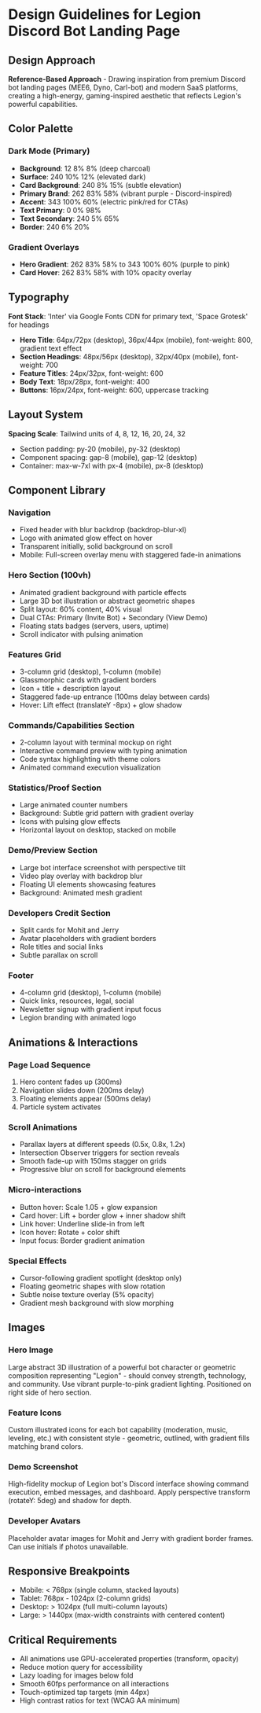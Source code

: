 # Design Guidelines for Legion Discord Bot Landing Page

## Design Approach
**Reference-Based Approach** - Drawing inspiration from premium Discord bot landing pages (MEE6, Dyno, Carl-bot) and modern SaaS platforms, creating a high-energy, gaming-inspired aesthetic that reflects Legion's powerful capabilities.

## Color Palette

### Dark Mode (Primary)
- **Background**: 12 8% 8% (deep charcoal)
- **Surface**: 240 10% 12% (elevated dark)
- **Card Background**: 240 8% 15% (subtle elevation)
- **Primary Brand**: 262 83% 58% (vibrant purple - Discord-inspired)
- **Accent**: 343 100% 60% (electric pink/red for CTAs)
- **Text Primary**: 0 0% 98%
- **Text Secondary**: 240 5% 65%
- **Border**: 240 6% 20%

### Gradient Overlays
- **Hero Gradient**: 262 83% 58% to 343 100% 60% (purple to pink)
- **Card Hover**: 262 83% 58% with 10% opacity overlay

## Typography

**Font Stack**: 'Inter' via Google Fonts CDN for primary text, 'Space Grotesk' for headings

- **Hero Title**: 64px/72px (desktop), 36px/44px (mobile), font-weight: 800, gradient text effect
- **Section Headings**: 48px/56px (desktop), 32px/40px (mobile), font-weight: 700
- **Feature Titles**: 24px/32px, font-weight: 600
- **Body Text**: 18px/28px, font-weight: 400
- **Buttons**: 16px/24px, font-weight: 600, uppercase tracking

## Layout System

**Spacing Scale**: Tailwind units of 4, 8, 12, 16, 20, 24, 32
- Section padding: py-20 (mobile), py-32 (desktop)
- Component spacing: gap-8 (mobile), gap-12 (desktop)
- Container: max-w-7xl with px-4 (mobile), px-8 (desktop)

## Component Library

### Navigation
- Fixed header with blur backdrop (backdrop-blur-xl)
- Logo with animated glow effect on hover
- Transparent initially, solid background on scroll
- Mobile: Full-screen overlay menu with staggered fade-in animations

### Hero Section (100vh)
- Animated gradient background with particle effects
- Large 3D bot illustration or abstract geometric shapes
- Split layout: 60% content, 40% visual
- Dual CTAs: Primary (Invite Bot) + Secondary (View Demo)
- Floating stats badges (servers, users, uptime)
- Scroll indicator with pulsing animation

### Features Grid
- 3-column grid (desktop), 1-column (mobile)
- Glassmorphic cards with gradient borders
- Icon + title + description layout
- Staggered fade-up entrance (100ms delay between cards)
- Hover: Lift effect (translateY -8px) + glow shadow

### Commands/Capabilities Section
- 2-column layout with terminal mockup on right
- Interactive command preview with typing animation
- Code syntax highlighting with theme colors
- Animated command execution visualization

### Statistics/Proof Section
- Large animated counter numbers
- Background: Subtle grid pattern with gradient overlay
- Icons with pulsing glow effects
- Horizontal layout on desktop, stacked on mobile

### Demo/Preview Section
- Large bot interface screenshot with perspective tilt
- Video play overlay with backdrop blur
- Floating UI elements showcasing features
- Background: Animated mesh gradient

### Developers Credit Section
- Split cards for Mohit and Jerry
- Avatar placeholders with gradient borders
- Role titles and social links
- Subtle parallax on scroll

### Footer
- 4-column grid (desktop), 1-column (mobile)
- Quick links, resources, legal, social
- Newsletter signup with gradient input focus
- Legion branding with animated logo

## Animations & Interactions

### Page Load Sequence
1. Hero content fades up (300ms)
2. Navigation slides down (200ms delay)
3. Floating elements appear (500ms delay)
4. Particle system activates

### Scroll Animations
- Parallax layers at different speeds (0.5x, 0.8x, 1.2x)
- Intersection Observer triggers for section reveals
- Smooth fade-up with 150ms stagger on grids
- Progressive blur on scroll for background elements

### Micro-interactions
- Button hover: Scale 1.05 + glow expansion
- Card hover: Lift + border glow + inner shadow shift
- Link hover: Underline slide-in from left
- Icon hover: Rotate + color shift
- Input focus: Border gradient animation

### Special Effects
- Cursor-following gradient spotlight (desktop only)
- Floating geometric shapes with slow rotation
- Subtle noise texture overlay (5% opacity)
- Gradient mesh background with slow morphing

## Images

### Hero Image
Large abstract 3D illustration of a powerful bot character or geometric composition representing "Legion" - should convey strength, technology, and community. Use vibrant purple-to-pink gradient lighting. Positioned on right side of hero section.

### Feature Icons
Custom illustrated icons for each bot capability (moderation, music, leveling, etc.) with consistent style - geometric, outlined, with gradient fills matching brand colors.

### Demo Screenshot
High-fidelity mockup of Legion bot's Discord interface showing command execution, embed messages, and dashboard. Apply perspective transform (rotateY: 5deg) and shadow for depth.

### Developer Avatars
Placeholder avatar images for Mohit and Jerry with gradient border frames. Can use initials if photos unavailable.

## Responsive Breakpoints
- Mobile: < 768px (single column, stacked layouts)
- Tablet: 768px - 1024px (2-column grids)
- Desktop: > 1024px (full multi-column layouts)
- Large: > 1440px (max-width constraints with centered content)

## Critical Requirements
- All animations use GPU-accelerated properties (transform, opacity)
- Reduce motion query for accessibility
- Lazy loading for images below fold
- Smooth 60fps performance on all interactions
- Touch-optimized tap targets (min 44px)
- High contrast ratios for text (WCAG AA minimum)